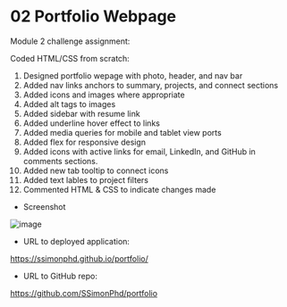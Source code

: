 # 02 Portfolio Webpage

Module 2 challenge assignment:

Coded HTML/CSS from scratch:

1. Designed portfolio wepage with photo, header, and nav bar
2. Added nav links anchors to summary, projects, and connect sections
3. Added icons and images where appropriate
4. Added alt tags to images
5. Added sidebar with resume link
6. Added underline hover effect to links
7. Added media queries for mobile and tablet view ports
8. Added flex for responsive design
9. Added icons with active links for email, LinkedIn, and GitHub in comments sections.
10. Added new tab tooltip to connect icons
11. Added text lables to project filters
12. Commented HTML & CSS to indicate changes made

- Screenshot

![image]()

- URL to deployed application:

https://ssimonphd.github.io/portfolio/

- URL to GitHub repo:

https://github.com/SSimonPhd/portfolio
